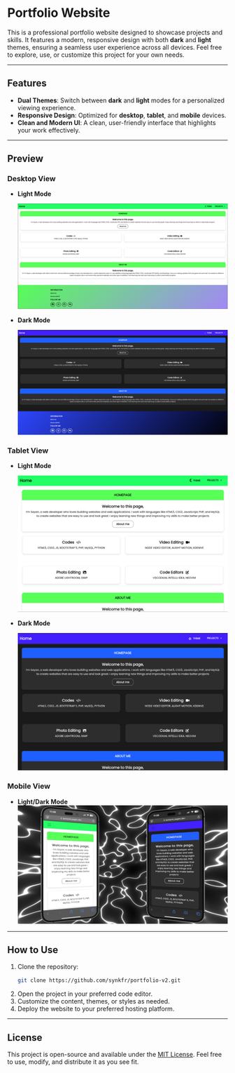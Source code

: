 # Portfolio Website

This is a professional portfolio website designed to showcase projects and skills. It features a modern, responsive design with both **dark** and **light** themes, ensuring a seamless user experience across all devices. Feel free to explore, use, or customize this project for your own needs.

---

## Features

- **Dual Themes**: Switch between **dark** and **light** modes for a personalized viewing experience.
- **Responsive Design**: Optimized for **desktop**, **tablet**, and **mobile** devices.
- **Clean and Modern UI**: A clean, user-friendly interface that highlights your work effectively.

---

## Preview

### Desktop View
- **Light Mode**  
  <div><img src="desktop-light.png" alt="Desktop Light Mode"></div>

- **Dark Mode**  
  <div><img src="desktop-dark.png" alt="Desktop Dark Mode"></div>

### Tablet View
- **Light Mode**  
  <div><img src="tablet-light.jpg" alt="Tablet Light Mode"></div>

- **Dark Mode**  
  <div><img src="tablet-dark.jpg" alt="Tablet Dark Mode"></div>

### Mobile View
- **Light/Dark Mode**  
  <div><img src="mobile-look.jpeg" alt="Mobile Look"></div>

---

## How to Use

1. Clone the repository:
   ```bash
   git clone https://github.com/synkfr/portfolio-v2.git
   ```
2. Open the project in your preferred code editor.
3. Customize the content, themes, or styles as needed.
4. Deploy the website to your preferred hosting platform.

---

## License

This project is open-source and available under the [MIT License](LICENSE). Feel free to use, modify, and distribute it as you see fit.